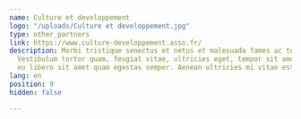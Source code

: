 ```yaml
---
name: Culture et developpement
logo: "/uploads/Culture et developpement.jpg"
type: other_partners
link: https://www.culture-developpement.asso.fr/
description: Morbi tristique senectus et netus et malesuada fames ac turpis egestas.
  Vestibulum tortor quam, feugiat vitae, ultricies eget, tempor sit amet, ante. Donec
  eu libero sit amet quam egestas semper. Aenean ultricies mi vitae est.
lang: en
position: 9
hidden: false

---
```

